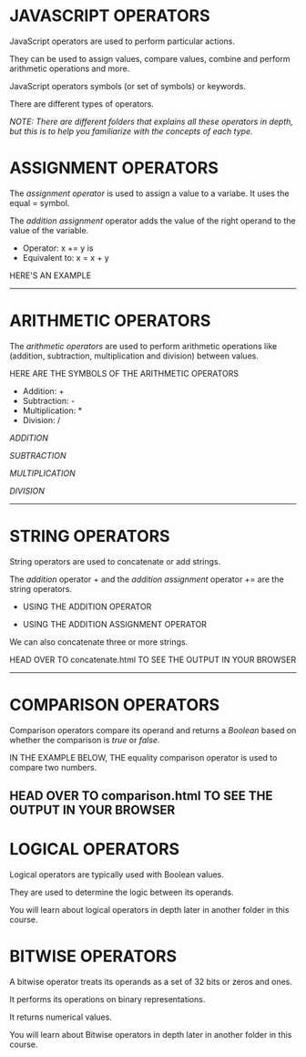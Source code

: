 # JAVASCRIPT OPERATORS

JavaScript operators are used to perform particular actions.

They can be used to assign values, compare values, combine and perform arithmetic operations and more.

JavaScript operators symbols (or set of symbols) or keywords.

There are different types of operators.

*NOTE: There are different folders that explains all these operators in depth, but this is to help you familiarize with the concepts of each type.*

# ASSIGNMENT OPERATORS
The *assignment operator* is used to assign a value to a variabe.
It uses the equal = symbol.

<script>
    var x = 2; //assigns number 2 to x
    var y = 5; //assigns number 5 to y
    var sum = x + y; //assigns the sum of x and y to be added
    document.write(sum); //prints the sum
</script>

The *addition assignment* operator adds the value of the right operand to the value of the variable.

* Operator: x += y is 
* Equivalent to: x = x + y

HERE'S AN EXAMPLE
<script>
    var x = 2;
    var y = 5;

    x += y; //adds the value of y to x and then assigns the result to x

    document.write(x); //prints 7
</script>
---------------------------------------------------------------------

# ARITHMETIC OPERATORS
The *arithmetic operators* are used to perform arithmetic operations like (addition, subtraction, multiplication and division) between values.

HERE ARE THE SYMBOLS OF THE ARITHMETIC OPERATORS
* Addition: +
* Subtraction: - 
* Multiplication: *
* Division: /

*ADDITION* 
<script>
    var num1 = 3;
    var num2 = 2;
    var sum = num1 + num2; //adds the number 3 and 2
    document.write(sum); //prints out 5
</script>

*SUBTRACTION*
<script>
    var num1 = 3;
    var num2 = 2;
    var difference = num1 - num2; //deducts 3 from 2
    document.write(difference); //prints out 1
</script>

*MULTIPLICATION*
<script>
    var num1 = 3;
    var num2 = 2;
    var product = num1 * num2; //multiplies 3 times 2
    document.write(product); //prints out 6
</script>

*DIVISION*
<script>
    var num1 = 3;
    var num2 = 2;
    var quotient = num1 / num2; //divides num2 to num1
    document.write(quotient); //prints out 1
</script>

---------------------------------------------------------------------


# STRING OPERATORS
String operators are used to concatenate or add strings.

The *addition* operator + and the *addition assignment* operator += are the string operators.


* USING THE ADDITION OPERATOR
<script>
    var firstName = "Adii";
    var lastName = "Aot";

    var fullName = firstName + lastName;
    document.write(fullName); //prints out "Adii Aot"
</script>

* USING THE ADDITION ASSIGNMENT OPERATOR
<script>
    var firstName = "Adii";
    var lastName = "Aot";

    firstName += lastName;
    document.write(firstName); //prints out "Adii Aot"
</script>


We can also concatenate three or more strings.

<script>
    var text = "Making";
    var text1 = "serious";
    var text2 = "progress";

    var sentence = text + text1 + text2; //concatenates the three strings (joins all strings together to form a sentence)

    document.write(sentence); //prints out "Makingseriousprogress"
</script>

HEAD OVER TO concatenate.html TO SEE THE OUTPUT IN YOUR BROWSER

---------------------------------------------------------------------


# COMPARISON OPERATORS
Comparison operators compare its operand and returns a *Boolean* based on whether the comparison is *true* or *false*.

IN THE EXAMPLE BELOW, THE equality comparison operator is used to compare two numbers.

<script>
    var x = 2;
    var y = 2;

    document.write(x == y); //prints true because x is the same number as y
</script>

HEAD OVER TO comparison.html TO SEE THE OUTPUT IN YOUR BROWSER
---------------------------------------------------------------------


# LOGICAL OPERATORS
Logical operators are typically used with Boolean values.

They are used to determine the logic between its operands.

You will learn about logical operators in depth later in another folder in this course.

# BITWISE OPERATORS
A bitwise operator treats its operands as a set of 32 bits or zeros and ones.

It performs its operations on binary representations.

It returns numerical values.

You will learn about Bitwise operators in depth later in another folder in this course.